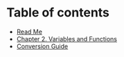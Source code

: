 # Table of contents

* [Read Me](README.md)
* [Chapter 2. Variables and Functions](chapter-2.-variables-and-functions.md)
* [Conversion Guide](conversion-guide.md)

